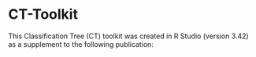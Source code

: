 # CT-Toolkit
This Classification Tree (CT) toolkit was created in R Studio (version 3.42) as a supplement to the following publication:
